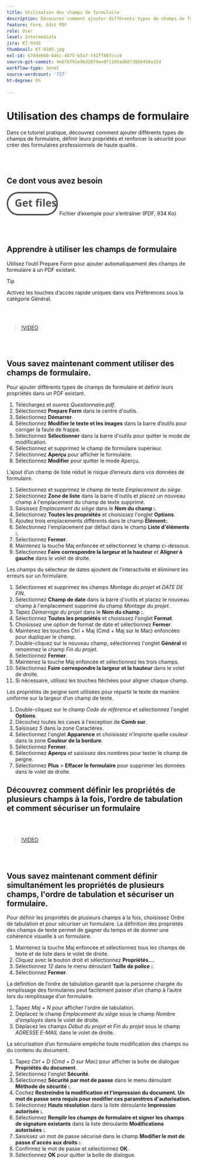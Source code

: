```yaml
---
title: Utilisation des champs de formulaire
description: Découvrez comment ajouter différents types de champs de formulaire, définir leurs propriétés et renforcer la sécurité pour créer des formulaires professionnels de haute qualité
feature: Form, Edit PDF
role: User
level: Intermediate
jira: KT-9345
thumbnail: KT-9345.jpg
exl-id: b7dde660-846c-4875-b5a7-741ff087ccc9
source-git-commit: 4e6fbf91e96d26f9ee8f1105ad68738b9450a32d
workflow-type: tm+mt
source-wordcount: '727'
ht-degree: 0%

---
```


# Utilisation des champs de formulaire

Dans ce tutoriel pratique, découvrez comment ajouter différents types de champs de formulaire, définir leurs propriétés et renforcer la sécurité pour créer des formulaires professionnels de haute qualité.

<br> 

## Ce dont vous avez besoin

[![Obtenir le fichier](../assets/Getfiles.svg)](../assets/Questionnaire.pdf)
Fichier d’exemple pour s’entraîner (PDF, 934 Ko)

<br> 

## Apprendre à utiliser les champs de formulaire

Utilisez l’outil Prepare Form pour ajouter automatiquement des champs de formulaire à un PDF existant.

>[!TIP]
>
>Activez les touches d’accès rapide uniques dans vos Préférences sous la catégorie Général.

<br> 

>[!VIDEO](https://video.tv.adobe.com/v/3448513?quality=12&learn=on&hidetitle=true&captions=fre_fr)

<br> 

## Vous savez maintenant comment utiliser des champs de formulaire.

Pour ajouter différents types de champs de formulaire et définir leurs propriétés dans un PDF existant.

1. Téléchargez et ouvrez *Questionnaire.pdf*.
1. Sélectionnez **Prepare Form** dans le centre d&#39;outils.
1. Sélectionnez **Démarrer**.
1. Sélectionnez **Modifier le texte et les images** dans la barre d’outils pour corriger la faute de frappe.
1. Sélectionnez **Sélectionner** dans la barre d&#39;outils pour quitter le mode de modification.
1. Sélectionnez et supprimez le champ de formulaire supérieur.
1. Sélectionnez **Aperçu** pour afficher le formulaire.
1. Sélectionnez **Modifier** pour quitter le mode Aperçu.

L’ajout d’un champ de liste réduit le risque d’erreurs dans vos données de formulaire.

1. Sélectionnez et supprimez le champ de texte *Emplacement du siège*.
1. Sélectionnez **Zone de liste** dans la barre d&#39;outils et placez un nouveau champ à l&#39;emplacement du champ de texte supprimé.
1. Saisissez *Emplacement du siège* dans le **Nom du champ :**.
1. Sélectionnez **Toutes les propriétés** et choisissez l&#39;onglet **Options**.
1. Ajoutez trois emplacements différents dans le champ **Élément:**.
1. Sélectionnez l&#39;emplacement par défaut dans le champ **Liste d&#39;éléments :**.
1. Sélectionnez **Fermer**.
1. Maintenez la touche Maj enfoncée et sélectionnez le champ ci-dessous.
1. Sélectionnez **Faire correspondre la largeur et la hauteur** et **Aligner à gauche** dans le volet de droite.

Les champs du sélecteur de dates ajoutent de l’interactivité et éliminent les erreurs sur un formulaire.

1. Sélectionnez et supprimez les champs *Montage du projet* et *DATE DE FIN*.
1. Sélectionnez **Champ de date** dans la barre d&#39;outils et placez le nouveau champ à l&#39;emplacement supprimé du champ *Montage du projet*.
1. Tapez *Démarrage du projet* dans le **Nom du champ :**.
1. Sélectionnez **Toutes les propriétés** et choisissez l&#39;onglet **Format**.
1. Choisissez une option de format de date et sélectionnez **Fermer**.
1. Maintenez les touches Ctrl + Maj (Cmd + Maj sur le Mac) enfoncées pour dupliquer le champ.
1. Double-cliquez sur le nouveau champ, sélectionnez l&#39;onglet **Général** et renommez le champ *Fin du projet*.
1. Sélectionnez **Fermer**.
1. Maintenez la touche Maj enfoncée et sélectionnez les trois champs.
1. Sélectionnez **Faire correspondre la largeur et la hauteur** dans le volet de droite.
1. Si nécessaire, utilisez les touches fléchées pour aligner chaque champ.

Les propriétés de peigne sont utilisées pour répartir le texte de manière uniforme sur la largeur d’un champ de texte.

1. Double-cliquez sur le champ *Code de référence* et sélectionnez l&#39;onglet **Options**.
1. Décochez toutes les cases à l&#39;exception de **Comb sur**.
1. Saisissez *5* dans la zone Caractères.
1. Sélectionnez l&#39;onglet **Apparence** et choisissez n&#39;importe quelle couleur dans la zone **Couleur de la bordure**.
1. Sélectionnez **Fermer**.
1. Sélectionnez **Aperçu** et saisissez des nombres pour tester le champ de peigne.
1. Sélectionnez **Plus** > **Effacer le formulaire** pour supprimer les données dans le volet de droite.

## Découvrez comment définir les propriétés de plusieurs champs à la fois, l’ordre de tabulation et comment sécuriser un formulaire

<br> 

>[!VIDEO](https://video.tv.adobe.com/v/3439894?hidetitle=true&captions=fre_fr)

<br> 

## Vous savez maintenant comment définir simultanément les propriétés de plusieurs champs, l&#39;ordre de tabulation et sécuriser un formulaire.

Pour définir les propriétés de plusieurs champs à la fois, choisissez Ordre de tabulation et pour sécuriser un formulaire. La définition des propriétés des champs de texte permet de gagner du temps et de donner une cohérence visuelle à un formulaire.

1. Maintenez la touche Maj enfoncée et sélectionnez tous les champs de texte et de liste dans le volet de droite.
1. Cliquez avec le bouton droit et sélectionnez **Propriétés...**.
1. Sélectionnez *12* dans le menu déroulant **Taille de police :**.
1. Sélectionnez **Fermer**.

La définition de l’ordre de tabulation garantit que la personne chargée du remplissage des formulaires peut facilement passer d’un champ à l’autre lors du remplissage d’un formulaire.

1. Tapez *Maj + N* pour afficher l&#39;ordre de tabulation.
1. Déplacez le champ *Emplacement du siège* sous le champ *Nombre d&#39;employés* dans le volet de droite.
1. Déplacez les champs *Début du projet* et *Fin du projet* sous le champ *ADRESSE E-MAIL* dans le volet de droite.

La sécurisation d’un formulaire empêche toute modification des champs ou du contenu du document.

1. Tapez *Ctrl + D (Cmd + D sur Mac)* pour afficher la boîte de dialogue **Propriétés du document**.
1. Sélectionnez l&#39;onglet **Sécurité**.
1. Sélectionnez **Sécurité par mot de passe** dans le menu déroulant **Méthode de sécurité :**.
1. Cochez **Restreindre la modification et l&#39;impression du document. Un mot de passe sera requis pour modifier ces paramètres d&#39;autorisation.**
1. Sélectionnez **Haute résolution** dans la liste déroulante **Impression autorisée :**.
1. Sélectionnez **Remplir les champs de formulaire et signer les champs de signature existants** dans la liste déroulante **Modifications autorisées :**.
1. Saisissez un mot de passe sécurisé dans le champ **Modifier le mot de passe d&#39;accès aux droits :**.
1. Confirmez le mot de passe et sélectionnez **OK**.
1. Sélectionnez **OK** pour quitter la boîte de dialogue.
